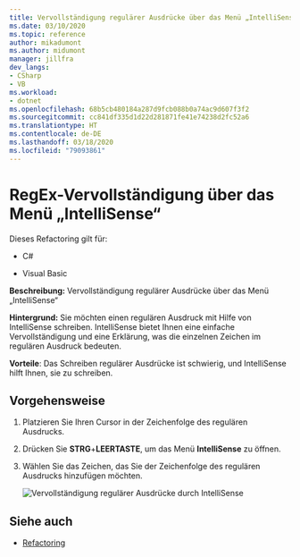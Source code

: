 ```yaml
---
title: Vervollständigung regulärer Ausdrücke über das Menü „IntelliSense“
ms.date: 03/10/2020
ms.topic: reference
author: mikadumont
ms.author: midumont
manager: jillfra
dev_langs:
- CSharp
- VB
ms.workload:
- dotnet
ms.openlocfilehash: 68b5cb480184a287d9fcb088b0a74ac9d607f3f2
ms.sourcegitcommit: cc841df335d1d22d281871fe41e74238d2fc52a6
ms.translationtype: HT
ms.contentlocale: de-DE
ms.lasthandoff: 03/18/2020
ms.locfileid: "79093861"
---
```

# <a name="regex-completion-through-intellisense-menu"></a>RegEx-Vervollständigung über das Menü „IntelliSense“

Dieses Refactoring gilt für:

- C#

- Visual Basic

**Beschreibung:** Vervollständigung regulärer Ausdrücke über das Menü „IntelliSense“

**Hintergrund:** Sie möchten einen regulären Ausdruck mit Hilfe von IntelliSense schreiben. IntelliSense bietet Ihnen eine einfache Vervollständigung und eine Erklärung, was die einzelnen Zeichen im regulären Ausdruck bedeuten. 

**Vorteile**: Das Schreiben regulärer Ausdrücke ist schwierig, und IntelliSense hilft Ihnen, sie zu schreiben.

## <a name="how-to"></a>Vorgehensweise

1. Platzieren Sie Ihren Cursor in der Zeichenfolge des regulären Ausdrucks.
2. Drücken Sie **STRG**+**LEERTASTE**, um das Menü **IntelliSense** zu öffnen.
3. Wählen Sie das Zeichen, das Sie der Zeichenfolge des regulären Ausdrucks hinzufügen möchten.

   ![Vervollständigung regulärer Ausdrücke durch IntelliSense](../media/regex-completion-intellisense.png)

## <a name="see-also"></a>Siehe auch

- [Refactoring](../refactoring-in-visual-studio.md)
